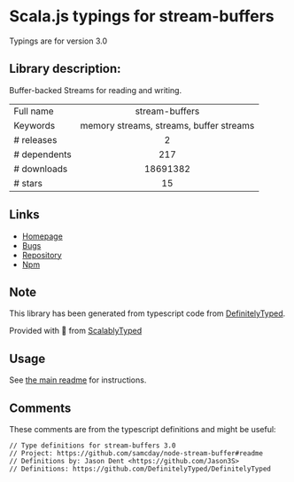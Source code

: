 
# Scala.js typings for stream-buffers

Typings are for version 3.0

## Library description:
Buffer-backed Streams for reading and writing.

|                    |                 |
| ------------------ | :-------------: |
| Full name          | stream-buffers |
| Keywords           | memory streams, streams, buffer streams |
| # releases         | 2 |
| # dependents       | 217 |
| # downloads        | 18691382 |
| # stars            | 15 |

## Links
- [Homepage](https://github.com/samcday/node-stream-buffer#readme)
- [Bugs](https://github.com/samcday/node-stream-buffer/issues)
- [Repository](https://github.com/samcday/node-stream-buffer)
- [Npm](https://www.npmjs.com/package/stream-buffers)
    


## Note
This library has been generated from typescript code from [DefinitelyTyped](https://definitelytyped.org).

Provided with :purple_heart: from [ScalablyTyped](https://github.com/oyvindberg/ScalablyTyped)

## Usage
See [the main readme](../../readme.md) for instructions.

## Comments

These comments are from the typescript definitions and might be useful:
```
// Type definitions for stream-buffers 3.0
// Project: https://github.com/samcday/node-stream-buffer#readme
// Definitions by: Jason Dent <https://github.com/Jason3S>
// Definitions: https://github.com/DefinitelyTyped/DefinitelyTyped

```

